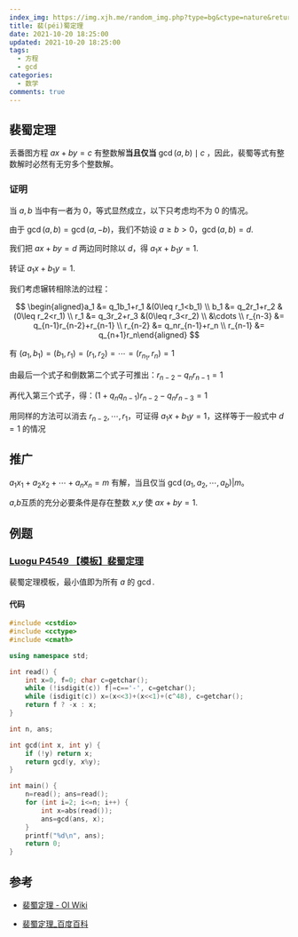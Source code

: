 ```yaml
---
index_img: https://img.xjh.me/random_img.php?type=bg&ctype=nature&return=302&seed=834823
title: 裴(péi)蜀定理
date: 2021-10-20 18:25:00
updated: 2021-10-20 18:25:00
tags:
  - 方程
  - gcd
categories:
  - 数学
comments: true
---
```

## 裴蜀定理

丢番图方程 $ax+by=c$ 有整数解**当且仅当** $\gcd(a,b)\mid c$ ，因此，裴蜀等式有整数解时必然有无穷多个整数解。

### 证明

当 $a,b$ 当中有一者为 $0$，等式显然成立，以下只考虑均不为 $0$ 的情况。

由于 $\gcd(a,b)=\gcd(a,-b)$，我们不妨设 $a\ge b>0$，$\gcd(a,b)=d$.

我们把 $ax+by=d$ 两边同时除以 $d$，得 $a_1x+b_1y=1$.

转证 $a_1x+b_1y=1$.

我们考虑辗转相除法的过程：

$$
\begin{aligned}a_1 &= q_1b_1+r_1 &(0\leq r_1<b_1) \\
b_1 &= q_2r_1+r_2 &(0\leq r_2<r_1) \\
r_1 &= q_3r_2+r_3 &(0\leq r_3<r_2) \\
&\cdots
\\
r_{n-3} &= q_{n-1}r_{n-2}+r_{n-1} \\
r_{n-2} &= q_nr_{n-1}+r_n \\
r_{n-1} &= q_{n+1}r_n\end{aligned}
$$

有 $(a_1,b_1)=(b_1,r_1)=(r_1,r_2)=\cdots=(r_{n_1},r_n)=1$

由最后一个式子和倒数第二个式子可推出：$r_{n-2}-q_nr_{n-1}=1$

再代入第三个式子，得：$(1+q_nq_{n-1})r_{n-2}-q_nr_{n-3}=1$

用同样的方法可以消去 $r_{n-2},\cdots,r_1$，可证得 $a_1x+b_1y=1$，这样等于一般式中 $d=1$ 的情况

## 推广

$a_1x_1+a_2x_2+\cdots+a_nx_n=m$ 有解，当且仅当 $\gcd(a_1,a_2,\cdots,a_b)|m$。

$a$,$b$互质的充分必要条件是存在整数 $x$,$y$ 使 $ax+by=1$.

## 例题

### [Luogu P4549 【模板】裴蜀定理](https://www.luogu.com.cn/problem/P4549)

裴蜀定理模板，最小值即为所有 $a$ 的 $\gcd$.

#### 代码

```c++
#include <cstdio>
#include <cctype>
#include <cmath>

using namespace std;

int read() {
	int x=0, f=0; char c=getchar();
	while (!isdigit(c)) f|=c=='-', c=getchar();
	while (isdigit(c)) x=(x<<3)+(x<<1)+(c^48), c=getchar();
	return f ? -x : x;
}

int n, ans;

int gcd(int x, int y) {
	if (!y) return x;
	return gcd(y, x%y);
}

int main() {
	n=read(); ans=read();
	for (int i=2; i<=n; i++) {
		int x=abs(read());
		ans=gcd(ans, x);
	}
	printf("%d\n", ans);
	return 0;
}
```

## 参考

- [裴蜀定理 - OI Wiki](https://oi-wiki.org/math/number-theory/bezouts/)

- [裴蜀定理_百度百科](https://baike.baidu.com/item/%E8%A3%B4%E8%9C%80%E5%AE%9A%E7%90%86/5186593)